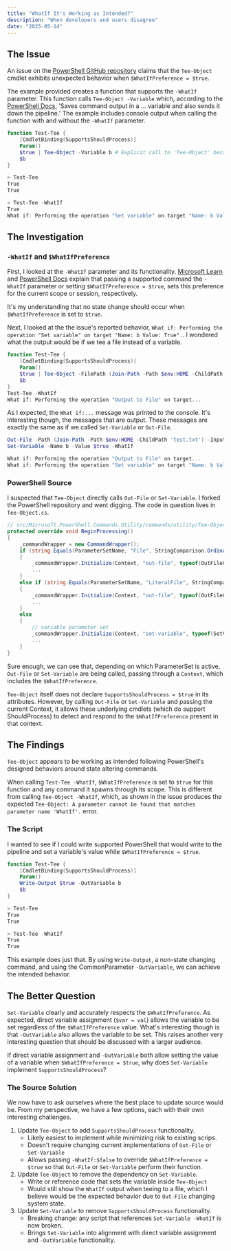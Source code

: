 ```yaml
---
title: "WhatIf It's Working as Intended?"
description: "When developers and users disagree"
date: "2025-05-14"
---
```


## The Issue

An issue on the [PowerShell GitHub repository](https://github.com/PowerShell/PowerShell/issues/25459) claims that the `Tee-Object` cmdlet exhibits unexpected behavior when `$WhatIfPreference = $true`.

The example provided creates a function that supports the `-WhatIf` parameter. This function calls `Tee-Object -Variable` which, according to the [PowerShell Docs](https://learn.microsoft.com/en-us/powershell/module/microsoft.powershell.utility/tee-object), 'Saves command output in a ... variable and also sends it down the pipeline.' The example includes console output when calling the function with and without the `-WhatIf` parameter.

```powershell
function Test-Tee {
    [CmdletBinding(SupportsShouldProcess)]
    Param()
    $true | Tee-Object -Variable b # Explicit call to 'Tee-Object' because I'm on a Mac and 'tee' is a built-in system command.
    $b
}

> Test-Tee
True
True

> Test-Tee -WhatIf
True
What if: Performing the operation "Set variable" on target "Name: b Value: True".
```

## The Investigation

### `-WhatIf` and `$WhatIfPreference`

First, I looked at the `-WhatIf` parameter and its functionality. [Microsoft Learn](https://learn.microsoft.com/en-us/powershell/scripting/learn/deep-dives/everything-about-shouldprocess?view=powershell-7.5#whatifpreference) and [PowerShell Docs](https://learn.microsoft.com/en-us/powershell/module/microsoft.powershell.core/about/about_preference_variables#whatifpreference) explain that passing a supported command the `-WhatIf` parameter or setting `$WhatIfPreference = $true`, sets this preference for the current scope or session, respectively.

It's my understanding that no state change should occur when `$WhatIfPreference` is set to `$true`.

Next, I looked at the the issue's reported behavior, `What if: Performing the operation "Set variable" on target "Name: b Value: True".`. I wondered what the output would be if we tee a file instead of a variable.

```powershell
function Test-Tee {
    [CmdletBinding(SupportsShouldProcess)]
    Param()
    $true | Tee-Object -FilePath (Join-Path -Path $env:HOME -ChildPath 'test.txt')
    $b
}
Test-Tee -WhatIf
What if: Performing the operation "Output to File" on target...
```

As I expected, the `What if:...` message was printed to the console. It's interesting though, the messages that are output. These messages are exactly the same as if we called `Set-Variable` or `Out-File`.

```powershell
Out-File -Path (Join-Path -Path $env:HOME -ChildPath 'test.txt') -InputObject $true -WhatIf
Set-Variable -Name b -Value $true -WhatIf

What if: Performing the operation "Output to File" on target...
What if: Performing the operation "Set variable" on target "Name: b Value: True".
```

### PowerShell Source

I suspected that `Tee-Object` directly calls `Out-File` or `Set-Variable`. I forked the PowerShell repository and went digging. The code in question lives in `Tee-Object.cs`.

```csharp
// src/Microsoft.PowerShell.Commands.Utility/commands/utility/Tee-Object.cs
protected override void BeginProcessing()
{
    _commandWrapper = new CommandWrapper();
    if (string.Equals(ParameterSetName, "File", StringComparison.OrdinalIgnoreCase))
    {
        _commandWrapper.Initialize(Context, "out-file", typeof(OutFileCommand));
        ...
    }
    else if (string.Equals(ParameterSetName, "LiteralFile", StringComparison.OrdinalIgnoreCase))
    {
        _commandWrapper.Initialize(Context, "out-file", typeof(OutFileCommand));
        ...
    }
    else
    {
        // variable parameter set
        _commandWrapper.Initialize(Context, "set-variable", typeof(SetVariableCommand));
        ...
    }
}
```

Sure enough, we can see that, depending on which ParameterSet is active, `Out-File` or `Set-Variable` are being called, passing through a `Context`, which includes the `$WhatIfPreference`.

`Tee-Object` itself does not declare `SupportsShouldProcess = $true` in its attributes. However, by calling `Out-File` or `Set-Variable` and passing the current Context, it allows these underlying cmdlets (which do support ShouldProcess) to detect and respond to the `$WhatIfPreference` present in that context.

## The Findings

`Tee-Object` appears to be working as intended following PowerShell's designed behaviors around state altering commands.

When calling `Test-Tee -WhatIf`, `$WhatIfPreference` is set to `$true` for this function and any command it spawns through its scope. This is different from calling `Tee-Object -WhatIf`, which, as shown in the issue produces the expected `Tee-Object: A parameter cannot be found that matches parameter name 'WhatIf'.` error.

### The Script

I wanted to see if I could write supported PowerShell that would write to the pipeline and set a variable's value while `$WhatIfPreference = $true`.

```powershell
function Test-Tee {
    [CmdletBinding(SupportsShouldProcess)]
    Param()
    Write-Output $true -OutVariable b
    $b
}

> Test-Tee
True
True

> Test-Tee -WhatIf
True
True
```

This example does just that. By using `Write-Output`, a non-state changing command, and using the CommonParameter `-OutVariable`, we can achieve the intended behavior.

## The Better Question

`Set-Variable` clearly and accurately respects the `$WhatIfPreference`. As expected, direct variable assignment (`$var = val`) allows the variable to be set regardless of the `$WhatIfPreference` value. What's interesting though is that `-OutVariable` also allows the variable to be set. This raises another very interesting question that should be discussed with a larger audience.

If direct variable assignment and `-OutVariable` both allow setting the value of a variable when `$WhatIfPreference = $true`, why does `Set-Variable` implement `SupportsShouldProcess`?

### The Source Solution

We now have to ask ourselves where the best place to update source would be. From my perspective, we have a few options, each with their own interesting challenges.

1. Update `Tee-Object` to add `SupportsShouldProcess` functionality.
    - Likely easiest to implement while minimizing risk to existing scrips.
    - Doesn't require changing current implementations of `Out-File` or `Set-Variable`
    - Allows passing `-WhatIf:$false` to override `$WhatIfPreference = $true` so that `Out-File` or `Set-Variable` perform their function.
1. Update `Tee-Object` to remove the dependency on `Set-Variable`.
    - Write or reference code that sets the variable inside `Tee-Object`
    - Would still show the `WhatIf` output when teeing to a file, which I believe would be the expected behavior due to `Out-File` changing system state.
1. Update `Set-Variable` to remove `SupportsShouldProcess` functionality.
    - Breaking change: any script that references `Set-Variable -WhatIf` is now broken.
    - Brings `Set-Variable` into alignment with direct variable assignment and `-OutVariable` functionality.
